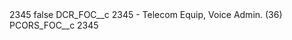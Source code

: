 <?xml version="1.0" encoding="UTF-8"?>
<CustomMetadata xmlns="http://soap.sforce.com/2006/04/metadata" xmlns:xsi="http://www.w3.org/2001/XMLSchema-instance" xmlns:xsd="http://www.w3.org/2001/XMLSchema">
    <label>2345</label>
    <protected>false</protected>
    <values>
        <field>DCR_FOC__c</field>
        <value xsi:type="xsd:string">2345 - Telecom Equip, Voice Admin. (36)</value>
    </values>
    <values>
        <field>PCORS_FOC__c</field>
        <value xsi:type="xsd:string">2345</value>
    </values>
</CustomMetadata>
